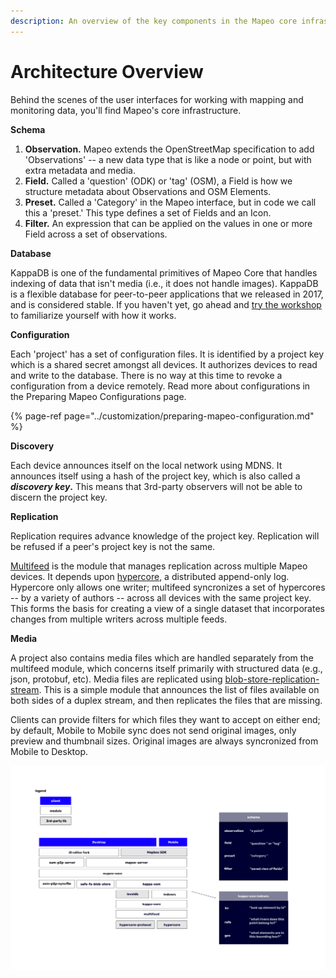 ```yaml
---
description: An overview of the key components in the Mapeo core infrastructure.
---
```


# Architecture Overview

Behind the scenes of the user interfaces for working with mapping and monitoring data, you'll find Mapeo's core infrastructure. 

**Schema**

1. **Observation.** Mapeo extends the OpenStreetMap specification to add 'Observations' -- a new data type that is like a node or point, but with extra metadata and media. 
2. **Field.** Called a 'question' \(ODK\) or 'tag' \(OSM\), a Field is how we structure metadata about Observations and OSM Elements. 
3. **Preset.** Called a 'Category' in the Mapeo interface, but in code we call this a 'preset.' This type defines a set of Fields and an Icon.
4. **Filter.** An expression that can be applied on the values in one or more Field across a set of observations. 

**Database** 

KappaDB is one of the fundamental primitives of Mapeo Core that handles indexing of data that isn't media \(i.e., it does not handle images\). KappaDB is a flexible database for peer-to-peer applications that we released in 2017, and is considered stable. If you haven't yet, go ahead and [try the workshop](https://github.com/kappa-db/workshop) to familiarize yourself with how it works.

**Configuration**

Each 'project' has a set of configuration files. It is identified by a project key which is a shared secret amongst all devices. It authorizes devices to read and write to the database. There is no way at this time to revoke a configuration from a device remotely. Read more about configurations in the Preparing Mapeo Configurations page.

{% page-ref page="../customization/preparing-mapeo-configuration.md" %}

**Discovery**

Each device announces itself on the local network using MDNS. It announces itself using a hash of the project key, which is also called a _**discovery key**_**.** This means that 3rd-party observers will not be able to discern the project key. 

**Replication**

Replication requires advance knowledge of the project key. Replication will be refused if a peer's project key is not the same.

[Multifeed](https://github.com/kappa-db/multifeed) is the module that manages replication across multiple Mapeo devices. It depends upon [hypercore](https://github.com/mafintosh/hypercore), a distributed append-only log. Hypercore only allows one writer; multifeed syncronizes a set of hypercores -- by a variety of authors -- across all devices with the same project key. This forms the basis for creating a view of a single dataset that incorporates changes from multiple writers across multiple feeds.

**Media**

A project also contains media files which are handled separately from the multifeed module, which concerns itself primarily with structured data \(e.g., json, protobuf, etc\). Media files are replicated using [blob-store-replication-stream](https://npmjs.com/blob-store-replication-stream). This is a simple module that announces the list of files available on both sides of a duplex stream, and then replicates the files that are missing. 

Clients can provide filters for which files they want to accept on either end; by default, Mobile to Mobile sync does not send original images, only preview and thumbnail sizes. Original images are always syncronized from Mobile to Desktop. 

![](../.gitbook/assets/frame-1.png)

